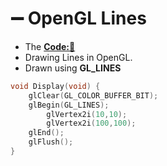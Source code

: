 # ➖ OpenGL Lines
- The **[Code:📑](../../C/OpenGL/DisplayLines.c)**
- Drawing Lines in OpenGL.
- Drawn using **GL_LINES**
```c 
void Display(void) {
    glClear(GL_COLOR_BUFFER_BIT);
    glBegin(GL_LINES);
        glVertex2i(10,10);
        glVertex2i(100,100);
    glEnd();
    glFlush(); 
}
```